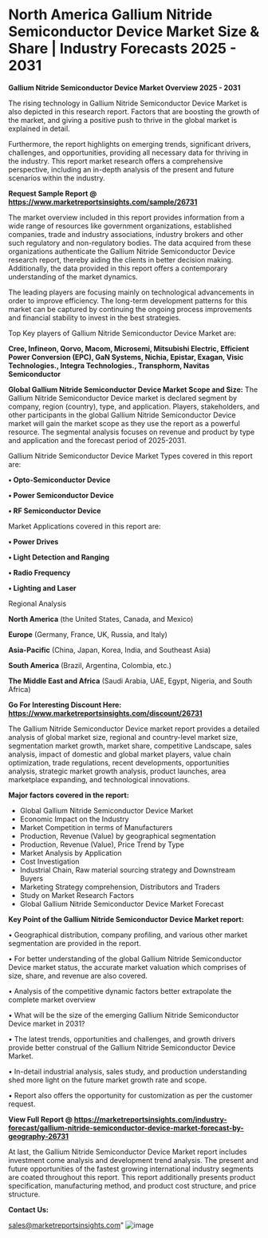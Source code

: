  # North America Gallium Nitride Semiconductor Device Market Size & Share | Industry Forecasts 2025 - 2031

<Strong> Gallium Nitride Semiconductor Device Market Overview 2025 - 2031</strong>

The rising technology in Gallium Nitride Semiconductor Device Market is also depicted in this research report. Factors that are boosting the growth of the market, and giving a positive push to thrive in the global market is explained in detail.

Furthermore, the report highlights on emerging trends, significant drivers, challenges, and opportunities, providing all necessary data for thriving in the industry. This report market research offers a comprehensive perspective, including an in-depth analysis of the present and future scenarios within the industry.

<strong>Request Sample Report @ <a href=https://www.marketreportsinsights.com/sample/26731>https://www.marketreportsinsights.com/sample/26731</a></strong>

The market overview included in this report provides information from a wide range of resources like government organizations, established companies, trade and industry associations, industry brokers and other such regulatory and non-regulatory bodies. The data acquired from these organizations authenticate the Gallium Nitride Semiconductor Device research report, thereby aiding the clients in better decision making. Additionally, the data provided in this report offers a contemporary understanding of the market dynamics.

The leading players are focusing mainly on technological advancements in order to improve efficiency. The long-term development patterns for this market can be captured by continuing the ongoing process improvements and financial stability to invest in the best strategies.

Top Key players of Gallium Nitride Semiconductor Device Market are:

<strong>Cree, Infineon, Qorvo, Macom, Microsemi, Mitsubishi Electric, Efficient Power Conversion (EPC), GaN Systems, Nichia, Epistar, Exagan, Visic Technologies., Integra Technologies., Transphorm, Navitas Semiconductor</strong>

<strong><b>Global Gallium Nitride Semiconductor Device Market Scope and Size:</b></strong>
The Gallium Nitride Semiconductor Device market is declared segment by company, region (country), type, and application. Players, stakeholders, and other participants in the global Gallium Nitride Semiconductor Device market will gain the market scope as they use the report as a powerful resource. The segmental analysis focuses on revenue and product by type and application and the forecast period of 2025-2031.

Gallium Nitride Semiconductor Device Market Types covered in this report are:

<strong>• Opto-Semiconductor Device

• Power Semiconductor Device

• RF Semiconductor Device</strong>

Market Applications covered in this report are:

<strong>• Power Drives

• Light Detection and Ranging

• Radio Frequency

• Lighting and Laser</strong> 

Regional Analysis

<strong>North America</strong> (the United States, Canada, and Mexico)

<strong>Europe</strong> (Germany, France, UK, Russia, and Italy)

<strong>Asia-Pacific</strong> (China, Japan, Korea, India, and Southeast Asia)

<strong>South America</strong> (Brazil, Argentina, Colombia, etc.)

<strong>The Middle East and Africa</strong> (Saudi Arabia, UAE, Egypt, Nigeria, and South Africa)

<strong>Go For Interesting Discount Here: <a href=https://www.marketreportsinsights.com/discount/26731>https://www.marketreportsinsights.com/discount/26731</a></strong>

The Gallium Nitride Semiconductor Device market report provides a detailed analysis of global market size, regional and country-level market size, segmentation market growth, market share, competitive Landscape, sales analysis, impact of domestic and global market players, value chain optimization, trade regulations, recent developments, opportunities analysis, strategic market growth analysis, product launches, area marketplace expanding, and technological innovations.

<strong><b>Major factors covered in the report:</b></strong>
<ul>
  <li>Global Gallium Nitride Semiconductor Device Market </li>
  <li>Economic Impact on the Industry</li>
  <li>Market Competition in terms of Manufacturers</li>
  <li>Production, Revenue (Value) by geographical segmentation</li>
  <li>Production, Revenue (Value), Price Trend by Type</li>
  <li>Market Analysis by Application</li>
  <li>Cost Investigation</li>
  <li>Industrial Chain, Raw material sourcing strategy and Downstream Buyers</li>
  <li>Marketing Strategy comprehension, Distributors and Traders</li>
  <li>Study on Market Research Factors</li>
  <li>Global Gallium Nitride Semiconductor Device Market Forecast</li>
</ul>

<strong><b>Key Point of the Gallium Nitride Semiconductor Device Market report:</b></strong>

• Geographical distribution, company profiling, and various other market segmentation are provided in the report.

• For better understanding of the global Gallium Nitride Semiconductor Device market status, the accurate market valuation which comprises of size, share, and revenue are also covered.

• Analysis of the competitive dynamic factors better extrapolate the complete market overview

• What will be the size of the emerging Gallium Nitride Semiconductor Device market in 2031?

• The latest trends, opportunities and challenges, and growth drivers provide better construal of the Gallium Nitride Semiconductor Device Market.

• In-detail industrial analysis, sales study, and production understanding shed more light on the future market growth rate and scope.

• Report also offers the opportunity for customization as per the customer request.

<strong><b>View Full Report @ <a href=https://marketreportsinsights.com/industry-forecast/gallium-nitride-semiconductor-device-market-forecast-by-geography-26731>https://marketreportsinsights.com/industry-forecast/gallium-nitride-semiconductor-device-market-forecast-by-geography-26731</a></b></strong>


At last, the Gallium Nitride Semiconductor Device Market report includes investment come analysis and development trend analysis. The present and future opportunities of the fastest growing international industry segments are coated throughout this report. This report additionally presents product specification, manufacturing method, and product cost structure, and price structure.

<strong>Contact Us:</strong>

sales@marketreportsinsights.com"
![image](https://github.com/user-attachments/assets/1673d21f-2682-47d9-a846-1d903343c2c5)

